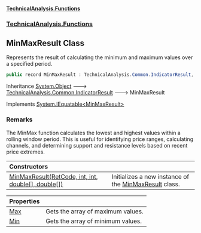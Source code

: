 #### [TechnicalAnalysis\.Functions](Atypical.TechnicalAnalysis.Functions.md 'Atypical\.TechnicalAnalysis\.Functions')
### [TechnicalAnalysis\.Functions](Atypical.TechnicalAnalysis.Functions.md#TechnicalAnalysis.Functions 'TechnicalAnalysis\.Functions')

## MinMaxResult Class

Represents the result of calculating the minimum and maximum values over a specified period\.

```csharp
public record MinMaxResult : TechnicalAnalysis.Common.IndicatorResult, System.IEquatable<TechnicalAnalysis.Functions.MinMaxResult>
```

Inheritance [System\.Object](https://docs.microsoft.com/en-us/dotnet/api/System.Object 'System\.Object') &#129106; [TechnicalAnalysis\.Common\.IndicatorResult](https://docs.microsoft.com/en-us/dotnet/api/TechnicalAnalysis.Common.IndicatorResult 'TechnicalAnalysis\.Common\.IndicatorResult') &#129106; MinMaxResult

Implements [System\.IEquatable&lt;](https://docs.microsoft.com/en-us/dotnet/api/System.IEquatable-1 'System\.IEquatable\`1')[MinMaxResult](MinMaxResult.md 'TechnicalAnalysis\.Functions\.MinMaxResult')[&gt;](https://docs.microsoft.com/en-us/dotnet/api/System.IEquatable-1 'System\.IEquatable\`1')

### Remarks
The MinMax function calculates the lowest and highest values within a rolling window period\.
This is useful for identifying price ranges, calculating channels, and determining
support and resistance levels based on recent price extremes\.

| Constructors | |
| :--- | :--- |
| [MinMaxResult\(RetCode, int, int, double\[\], double\[\]\)](MinMaxResult.MinMaxResult(RetCode,int,int,double[],double[]).md 'TechnicalAnalysis\.Functions\.MinMaxResult\.MinMaxResult\(TechnicalAnalysis\.Common\.RetCode, int, int, double\[\], double\[\]\)') | Initializes a new instance of the [MinMaxResult](MinMaxResult.md 'TechnicalAnalysis\.Functions\.MinMaxResult') class\. |

| Properties | |
| :--- | :--- |
| [Max](MinMaxResult.Max.md 'TechnicalAnalysis\.Functions\.MinMaxResult\.Max') | Gets the array of maximum values\. |
| [Min](MinMaxResult.Min.md 'TechnicalAnalysis\.Functions\.MinMaxResult\.Min') | Gets the array of minimum values\. |
